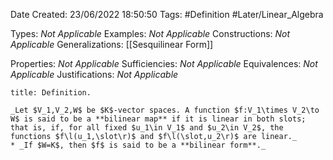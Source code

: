 <div class="topSpace"></div>

Date Created: 23/06/2022 18:50:50
Tags: #Definition #Later/Linear_Algebra

Types: _Not Applicable_
Examples: _Not Applicable_
Constructions: _Not Applicable_
Generalizations: [[Sesquilinear Form]]

Properties: _Not Applicable_
Sufficiencies: _Not Applicable_
Equivalences: _Not Applicable_
Justifications: _Not Applicable_

``` ad-Definition
title: Definition.

_Let $V_1,V_2,W$ be $K$-vector spaces. A function $f:V_1\times V_2\to W$ is said to be a **bilinear map** if it is linear in both slots; that is, if, for all fixed $u_1\in V_1$ and $u_2\in V_2$, the functions $f\l(u_1,\slot\r)$ and $f\l(\slot,u_2\r)$ are linear._
* _If $W=K$, then $f$ is said to be a **bilinear form**._

```
